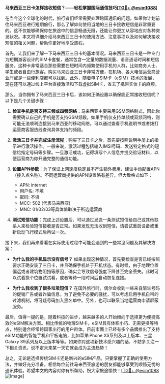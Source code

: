 **马来西亚三日卡怎样接收短信？——轻松掌握国际通信技巧[[TG💪+ @esim1088](https://t.me/s/esim1088)]**

在当今这个全球化的时代，旅行者们经常需要处理跨国通讯的问题。如果你计划前往马来西亚进行短期旅行，那么了解如何使用当地的三日卡接收短信是非常重要的。这不仅能够确保你在旅途中的信息畅通无阻，还能让你更加从容地应对各种突发状况。本文将详细介绍马来西亚三日卡的使用方法、注意事项以及如何解决接收短信的相关问题，帮助你更好地享受旅程。

首先，让我们来了解一下马来西亚三日卡的基本情况。马来西亚三日卡是一种专门为短期游客设计的SIM卡套餐，通常包含一定量的数据流量、语音通话时间和短信服务。这种卡非常适合那些需要在短时间内频繁使用手机的人群，比如商务人士、学生或者自由行旅客。购买马来西亚三日卡非常方便，在机场、各大电信运营商营业厅或是一些便利店都可以找到。此外，随着电子SIM卡（eSIM）技术的发展，现在还可以通过线上平台直接激活和下载虚拟SIM卡，省去了携带实体卡的麻烦。

那么，当你拥有了马来西亚三日卡后，该如何正确设置以确保能正常接收短信呢？以下是几个关键步骤：

1. **检查手机是否支持三频或四频网络**：马来西亚主要采用GSM网络制式，因此你需要确认自己的手机是否支持GSM频段。如果手机仅支持单频或双频网络，则可能无法顺利连接到马来西亚的移动网络。可以通过查看手机说明书或者拨打运营商客服热线查询具体支持的频段。

2. **激活三日卡并完成注册流程**：购买了三日卡之后，首先要按照说明手册上的指示进行激活操作。一般来说，激活过程包括输入IMSI号码、发送特定格式的短信给指定号码等步骤。一旦激活成功，记得填写个人信息并提交验证材料，以便运营商为你开通完整的通信功能。

3. **设置APN参数**：为了保证上网速度稳定且不产生额外费用，建议手动配置APN（接入点名称）。不同运营商提供的APN设置略有差异，但大致格式如下：
   - APN: internet
   - 用户名: 不填
   - 密码: 不填
   - MCC: 502 (代表马来西亚)
   - MNC: 01/02/03等具体值取决于所选运营商

4. **测试短信功能**：完成上述设置后，可以通过发送一条测试短信给自己或其他联系人来检验短信接收是否正常。如果发现无法收到短信，请尝试重启设备或重新启动飞行模式后再试一次。

接下来，我们再来看看在实际使用过程中可能会遇到的一些常见问题及其解决方案：

- **为什么我的手机显示没有信号？**
  如果出现这种情况，首先要检查是否已经按照要求正确安装了三日卡，并且确保手机处于开机状态。有时候，由于地理位置偏远或者建筑物阻挡等原因，确实会导致信号强度下降甚至完全丢失。此时可以试着换个位置试试看，或者等待一段时间后自动恢复连接。

- **为什么我收到了很多垃圾短信？**
  在国外旅行时，偶尔会收到一些来自陌生号码的促销广告或者诈骗信息。为了避免不必要的骚扰，可以考虑启用手机自带的过滤机制，将可疑号码加入黑名单中。另外，也可以联系当地运营商申请屏蔽服务。

最后，值得一提的是，随着科技的进步，越来越多的人开始倾向于选择更为便捷高效的eSIM解决方案。相比传统的物理SIM卡，eSIM具有体积小巧、无需更换等特点，特别适合经常跨国家出行的用户群体。目前市面上已经有多个品牌推出了支持eSIM功能的智能手机和平板电脑，比如苹果iPhone XS系列及以上版本、三星Galaxy S9系列及以上版本等等。如果你对这项新技术感兴趣的话，不妨多关注一下相关资讯，说不定未来某一天它就会成为主流趋势！

总之，无论是选择传统SIM卡还是新兴的eSIM产品，只要掌握了正确的使用方法，并做好充分准备，相信每位前往马来西亚旅游的朋友都能够享受到顺畅无忧的通讯体验。希望本文的内容对你有所帮助，祝大家旅途愉快！[[TG💪+ @esim1088](https://t.me/s/esim1088) ![Image](https://i.postimg.cc/4NQfJmqS/Snipaste-2025-05-13-00-14-12.png)]